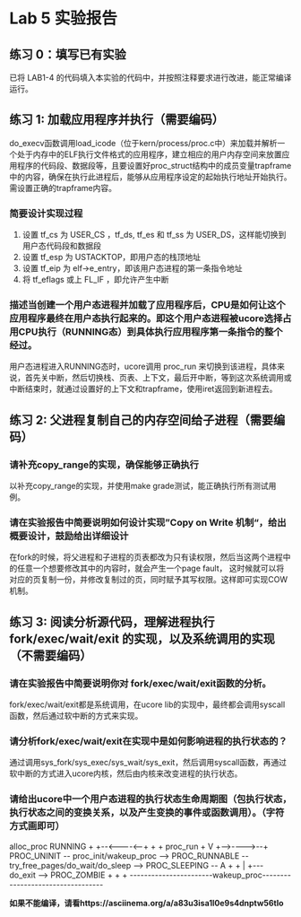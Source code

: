 # Lab 5 实验报告


## 练习 0：填写已有实验
已将 LAB1-4 的代码填入本实验的代码中，并按照注释要求进行改进，能正常编译运行。


## 练习 1: 加载应用程序并执行（需要编码）	
do_execv函数调用load_icode（位于kern/process/proc.c中）来加载并解析一个处于内存中的ELF执行文件格式的应用程序，建立相应的用户内存空间来放置应用程序的代码段、数据段等，且要设置好proc_struct结构中的成员变量trapframe中的内容，确保在执行此进程后，能够从应用程序设定的起始执行地址开始执行。需设置正确的trapframe内容。

### 简要设计实现过程
1. 设置 tf_cs 为 USER_CS ，tf_ds, tf_es 和 tf_ss 为 USER_DS，这样能切换到用户态代码段和数据段
2. 设置 tf_esp 为 USTACKTOP，即用户态的栈顶地址
3. 设置 tf_eip 为 elf->e_entry，即该用户态进程的第一条指令地址
4. 将 tf_eflags 或上 FL_IF ，即允许产生中断

### 描述当创建一个用户态进程并加载了应用程序后，CPU是如何让这个应用程序最终在用户态执行起来的。即这个用户态进程被ucore选择占用CPU执行（RUNNING态）到具体执行应用程序第一条指令的整个经过。
用户态进程进入RUNNING态时，ucore调用 proc_run 来切换到该进程，具体来说，首先关中断，然后切换栈、页表、上下文，最后开中断，等到这次系统调用或中断结束时，就通过设置好的上下文和trapframe，使用iret返回到新进程去。


## 练习 2: 父进程复制自己的内存空间给子进程（需要编码）

### 请补充copy_range的实现，确保能够正确执行
以补充copy_range的实现，并使用make grade测试，能正确执行所有测试用例。

### 请在实验报告中简要说明如何设计实现”Copy on Write 机制“，给出概要设计，鼓励给出详细设计
在fork的时候，将父进程和子进程的页表都改为只有读权限，然后当这两个进程中的任意一个想要修改其中的内容时，就会产生一个page fault，
这时候就可以将对应的页复制一份，并修改复制过的页，同时赋予其写权限。这样即可实现COW机制。

## 练习 3: 阅读分析源代码，理解进程执行 fork/exec/wait/exit 的实现，以及系统调用的实现（不需要编码）

### 请在实验报告中简要说明你对 fork/exec/wait/exit函数的分析。
fork/exec/wait/exit都是系统调用，在ucore lib的实现中，最终都会调用syscall函数，然后通过软中断的方式来实现。

### 请分析fork/exec/wait/exit在实现中是如何影响进程的执行状态的？
通过调用sys_fork/sys_exec/sys_wait/sys_exit，然后调用syscall函数，再通过软中断的方式进入ucore内核，然后由内核来改变进程的执行状态。

### 请给出ucore中一个用户态进程的执行状态生命周期图（包执行状态，执行状态之间的变换关系，以及产生变换的事件或函数调用）。（字符方式画即可）              
  alloc_proc                                 RUNNING
      +                                   +--<----<--+
      +                                   + proc_run +
      V                                   +-->---->--+ 
PROC_UNINIT -- proc_init/wakeup_proc --> PROC_RUNNABLE -- try_free_pages/do_wait/do_sleep --> PROC_SLEEPING --
                                           A      +                                                           +
                                           |      +--- do_exit --> PROC_ZOMBIE                                +
                                           +                                                                  + 
                                           -----------------------wakeup_proc----------------------------------


**如果不能编译，请看https://asciinema.org/a/a83u3isa1l0e9s4dnptw56tlo**


